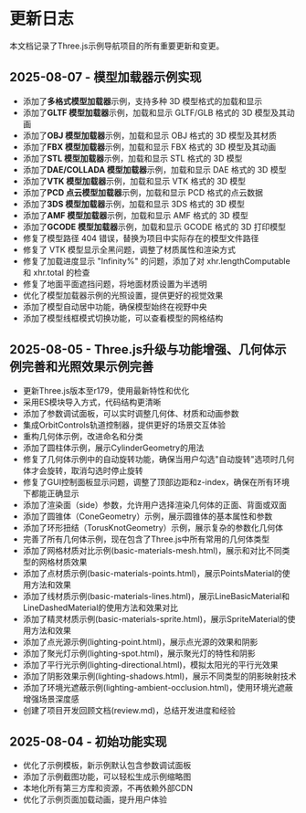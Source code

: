 # 更新日志

本文档记录了Three.js示例导航项目的所有重要更新和变更。

## 2025-08-07 - 模型加载器示例实现

- 添加了**多格式模型加载器**示例，支持多种 3D 模型格式的加载和显示
- 添加了**GLTF 模型加载器**示例，加载和显示 GLTF/GLB 格式的 3D 模型及其动画
- 添加了**OBJ 模型加载器**示例，加载和显示 OBJ 格式的 3D 模型及其材质
- 添加了**FBX 模型加载器**示例，加载和显示 FBX 格式的 3D 模型及其动画
- 添加了**STL 模型加载器**示例，加载和显示 STL 格式的 3D 模型
- 添加了**DAE/COLLADA 模型加载器**示例，加载和显示 DAE 格式的 3D 模型
- 添加了**VTK 模型加载器**示例，加载和显示 VTK 格式的 3D 模型
- 添加了**PCD 点云模型加载器**示例，加载和显示 PCD 格式的点云数据
- 添加了**3DS 模型加载器**示例，加载和显示 3DS 格式的 3D 模型
- 添加了**AMF 模型加载器**示例，加载和显示 AMF 格式的 3D 模型
- 添加了**GCODE 模型加载器**示例，加载和显示 GCODE 格式的 3D 打印模型
- 修复了模型路径 404 错误，替换为项目中实际存在的模型文件路径
- 修复了 VTK 模型显示全黑问题，调整了材质属性和渲染方式
- 修复了加载进度显示 "Infinity%" 的问题，添加了对 xhr.lengthComputable 和 xhr.total 的检查
- 修复了地面平面遮挡问题，将地面材质设置为半透明
- 优化了模型加载器示例的光照设置，提供更好的视觉效果
- 添加了模型自动居中功能，确保模型始终在视野中央
- 添加了模型线框模式切换功能，可以查看模型的网格结构

## 2025-08-05 - Three.js升级与功能增强、几何体示例完善和光照效果示例完善

- 更新Three.js版本至r179，使用最新特性和优化
- 采用ES模块导入方式，代码结构更清晰
- 添加了参数调试面板，可以实时调整几何体、材质和动画参数
- 集成OrbitControls轨道控制器，提供更好的场景交互体验
- 重构几何体示例，改进命名和分类
- 添加了圆柱体示例，展示CylinderGeometry的用法
- 修复了几何体示例中的自动旋转功能，确保当用户勾选"自动旋转"选项时几何体才会旋转，取消勾选时停止旋转
- 修复了GUI控制面板显示问题，调整了顶部边距和z-index，确保在所有环境下都能正确显示
- 添加了渲染面（side）参数，允许用户选择渲染几何体的正面、背面或双面
- 添加了圆锥体（ConeGeometry）示例，展示圆锥体的基本属性和参数
- 添加了环形扭结（TorusKnotGeometry）示例，展示复杂的参数化几何体
- 完善了所有几何体示例，现在包含了Three.js中所有常用的几何体类型
- 添加了网格材质对比示例(basic-materials-mesh.html)，展示和对比不同类型的网格材质效果
- 添加了点材质示例(basic-materials-points.html)，展示PointsMaterial的使用方法和效果
- 添加了线材质示例(basic-materials-lines.html)，展示LineBasicMaterial和LineDashedMaterial的使用方法和效果对比
- 添加了精灵材质示例(basic-materials-sprite.html)，展示SpriteMaterial的使用方法和效果
- 添加了点光源示例(lighting-point.html)，展示点光源的效果和阴影
- 添加了聚光灯示例(lighting-spot.html)，展示聚光灯的特性和阴影
- 添加了平行光示例(lighting-directional.html)，模拟太阳光的平行光效果
- 添加了阴影效果示例(lighting-shadows.html)，展示不同类型的阴影映射技术
- 添加了环境光遮蔽示例(lighting-ambient-occlusion.html)，使用环境光遮蔽增强场景深度感
- 创建了项目开发回顾文档(review.md)，总结开发进度和经验

## 2025-08-04 - 初始功能实现

- 优化了示例模板，新示例默认包含参数调试面板
- 添加了示例截图功能，可以轻松生成示例缩略图
- 本地化所有第三方库和资源，不再依赖外部CDN
- 优化了示例页面加载动画，提升用户体验
